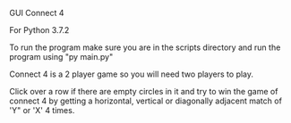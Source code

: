 GUI Connect 4

For Python 3.7.2

To run the program make sure you are in the scripts directory and run the program using "py main.py"

Connect 4 is a 2 player game so you will need two players to play. 

Click over a row if there are empty circles in it and try to win the game of connect 4 by getting a horizontal, vertical or diagonally adjacent match of 'Y" or 'X' 4 times.